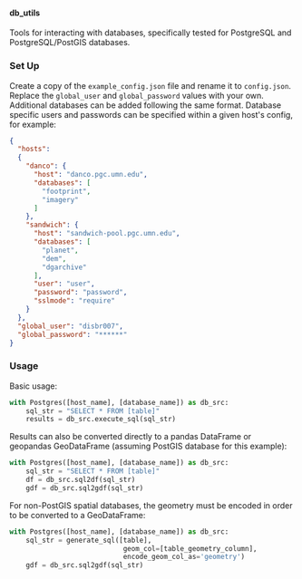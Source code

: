 #### db_utils
Tools for interacting with databases, specifically tested for 
PostgreSQL and PostgreSQL/PostGIS databases.

### Set Up
Create a copy of the `example_config.json` file and rename it to
`config.json`. Replace the `global_user` and `global_password` 
values with your own. Additional databases can be added following 
the same format. Database specific users and passwords can be 
specified within a given host's config, for example:
```json
{
  "hosts":
  {
    "danco": {
      "host": "danco.pgc.umn.edu",
      "databases": [
        "footprint",
        "imagery"
      ]
    },
    "sandwich": {
      "host": "sandwich-pool.pgc.umn.edu",
      "databases": [
        "planet",
        "dem",
        "dgarchive"
      ],
      "user": "user",
      "password": "password",
      "sslmode": "require"
    }
  },
  "global_user": "disbr007",
  "global_password": "******"
}
```

### Usage
Basic usage:
```python
with Postgres([host_name], [database_name]) as db_src:
    sql_str = "SELECT * FROM [table]"
    results = db_src.execute_sql(sql_str)
```

Results can also be converted directly to a pandas DataFrame 
or geopandas GeoDataFrame (assuming PostGIS database for this example):
```python
with Postgres([host_name], [database_name]) as db_src:
    sql_str = "SELECT * FROM [table]"
    df = db_src.sql2df(sql_str)
    gdf = db_src.sql2gdf(sql_str)
```

For non-PostGIS spatial databases, the geometry must be encoded in 
order to be converted to a GeoDataFrame:
```python
with Postgres([host_name], [database_name]) as db_src:
    sql_str = generate_sql([table], 
                            geom_col=[table_geometry_column], 
                            encode_geom_col_as='geometry')
    gdf = db_src.sql2gdf(sql_str)
```

<!--- TODO
-use .ini connection files, e.g. https://www.postgresql.org/docs/9.1/libpq-pgservice.html
-create setup.py to allow for installation elsewhere
---> 
